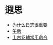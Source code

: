 # 遐思

- [为什么日志很重要](_posts/forgetfulness.md)
- [午后](_posts/afternoon.md)
- [上古卷轴常用命令](_posts/elderscrolls.md)
